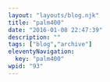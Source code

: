 ```yaml
---
layout: "layouts/blog.njk"
title: "palm400"
date: "2016-01-08 22:47:39"
description: ""
tags: ["blog","archive"]
eleventyNavigation:
  key: "palm400"
wpid: "93"
---
```

